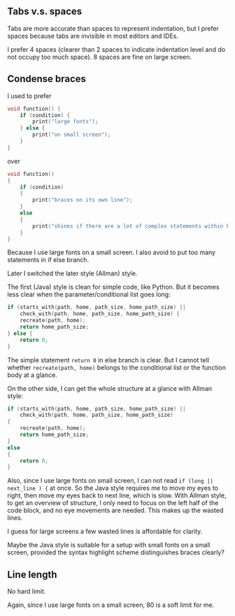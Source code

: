 Tabs v.s. spaces
----------------

Tabs are more accurate than spaces to represent indentation,
but I prefer spaces because tabs are invisible in most editors and IDEs.

I prefer 4 spaces
(clearer than 2 spaces to indicate indentation level and do not occupy too much space).
8 spaces are fine on large screen.

Condense braces
---------------

I used to prefer

```c
void function() {
    if (condition) {
        print("large fonts");
    } else {
        print("on small screen");
    }
}
```

over

```c
void function()
{
    if (condition)
    {
        print("braces on its own line");
    }
    else
    {
        print("shines if there are a lot of complex statements within branch");
    }
}
```

Because I use large fonts on a small screen.
I also avoid to put too many statements in if else branch.

Later I switched the later style (Allman) style.

The first (Java) style is clean for simple code, like Python.
But it becomes less clear when the parameter/conditional list goes long:

```c
if (starts_with(path, home, path_size, home_path_size) ||
    check_with(path, home, path_size, home_path_size) {
    recreate(path, home);
    return home_path_size;
} else {
    return 0;
}
```

The simple statement `return 0` in else branch is clear.
But I cannot tell whether `recreate(path, home)` belongs to the conditional list or the function body at a glance.

On the other side, I can get the whole structure at a glance with Allman style:

```c
if (starts_with(path, home, path_size, home_path_size) ||
    check_with(path, home, path_size, home_path_size)
{
    recreate(path, home);
    return home_path_size;
}
else
{
    return 0;
}
```

Also, since I use large fonts on small screen,
I can not read `if (long || next_line ) {` at once.
So the Java style requires me to move my eyes to right, then move my eyes back to next line, which is slow.
With Allman style, to get an overview of structure,
I only need to focus on the left half of the code block, and no eye movements are needed.
This makes up the wasted lines.

I guess for large screens a few wasted lines is affordable for clarity.

Maybe the Java style is suitable for a setup with small fonts on a small screen, provided the syntax highlight scheme distinguishes braces clearly?

Line length
-----------

No hard limit.

Again, since I use large fonts on a small screen, 80 is a soft limit for me.


